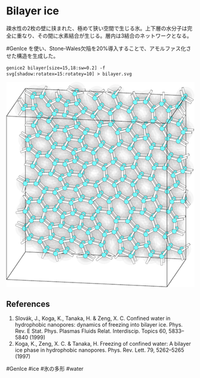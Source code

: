 # Bilayer ice

疎水性の2枚の壁に挟まれた、極めて狭い空間で生じる氷。上下層の水分子は完全に重なり、その間に水素結合が生じる。層内は3結合のネットワークとなる。

#GenIce を使い、Stone-Wales欠陥を20%導入することで、アモルファス化させた構造を生成した。

```
genice2 bilayer[size=15,18:sw=0.2] -f svg[shadow:rotatex=15:rotatey=10] > bilayer.svg
```

![bilayer ice](/img/bilayerice.png)


## References

1. Slovák, J., Koga, K., Tanaka, H. & Zeng, X. C. Confined water in hydrophobic nanopores: dynamics of freezing into bilayer ice. Phys. Rev. E Stat. Phys. Plasmas Fluids Relat. Interdiscip. Topics 60, 5833–5840 (1999)
1. Koga, K., Zeng, X. C. & Tanaka, H. Freezing of confined water: A bilayer ice phase in hydrophobic nanopores. Phys. Rev. Lett. 79, 5262–5265 (1997)

#GenIce #ice #氷の多形 #water
